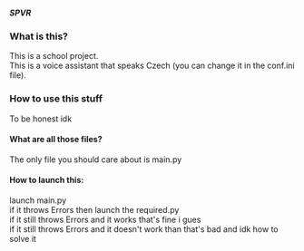 <!-- Make a new line with <br> tag -->
<h5>SPVR</h5>
<h3>What is this?</h3>
This is a school project. <br>
This is a voice assistant that speaks Czech (you can change it in the conf.ini file). <br>
<h3>
How to use this stuff
</h3>
To be honest idk
<h4>What are all those files?</h4>
The only file you should care about is main.py
<h4>How to launch this:</h4>
launch main.py <br>
if it throws Errors then launch the required.py <br>
if it still throws Errors and it works that's fine i gues <br>
if it still throws Errors and it doesn't work than that's bad and idk how to solve it <br>